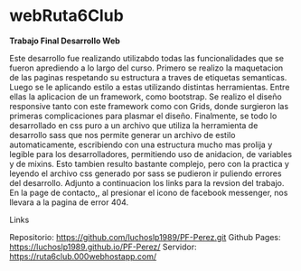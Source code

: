 # webRuta6Club

**Trabajo Final Desarrollo Web**

Este desarrollo fue realizando utilizabdo todas las funcionalidades que se fueron aprediendo a lo largo del curso. Primero se realizo la maquetacion de las paginas respetando su estructura a traves de etiquetas semanticas. Luego se le aplicando estilo a estas utilizando distintas herramientas. Entre ellas la aplicacion de un framework, como bootstrap. Se realizo el diseño responsive tanto con este framework como con Grids, donde surgieron las primeras complicaciones para plasmar el diseño.
Finalmente, se todo lo desarrollado en css puro a un archivo que utiliza la herramienta de desarrollo sass que nos permite generar un archivo de estilo automaticamente, escribiendo con una estructura mucho mas prolija y legible para los desarrolladores, permitiendo uso de anidacion, de variables y de mixins. Esto tambien resulto bastante complejo, pero con la practica y leyendo el archivo css generado por sass se pudieron ir puliendo errores del desarrollo.
Adjunto a continuacion los links para la revsion del trabajo. En la page de contacto,, al presionar el icono de facebook messenger, nos llevara a la pagina de error 404. 

Links

Repositorio: https://github.com/luchoslp1989/PF-Perez.git
Github Pages: https://luchoslp1989.github.io/PF-Perez/
Servidor: https://ruta6club.000webhostapp.com/
